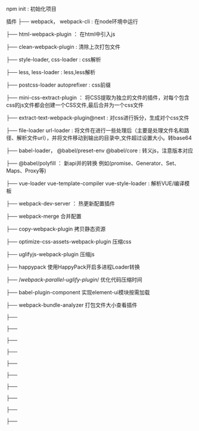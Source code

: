 npm init  :  初始化项目


插件
├── webpack， webpack-cli  :  在node环境中运行

├── html-webpack-plugin  ：  在html中引入js

├── clean-webpack-plugin  :  清除上次打包文件

├── style-loader, css-loader  :  css解析

├── less, less-loader  :  less,less解析

├── postcss-loader autoprefixer  :  css前缀

├── mini-css-extract-plugin  ：  将CSS提取为独立的文件的插件，对每个包含css的js文件都会创建一个CSS文件,最后合并为一个css文件

├── extract-text-webpack-plugin@next  :  对css进行拆分，生成对个css文件

├── file-loader url-loader  :  将文件在进行一些处理后（主要是处理文件名和路径、解析文件url），并将文件移动到输出的目录中,文件超过设置大小。转base64

├── babel-loader， @babel/preset-env @babel/core  :  转义js，注意版本对应

├── @babel/polyfill  ：  新api并的转换 例如(promise、Generator、Set、Maps、Proxy等)

├── vue-loader vue-template-compiler vue-style-loader  :  解析VUE/编译模板 

├── webpack-dev-server  ：  热更新配置插件

├── webpack-merge 合并配置

├── copy-webpack-plugin 拷贝静态资源

├── optimize-css-assets-webpack-plugin 压缩css

├── uglifyjs-webpack-plugin 压缩js

├── happypack   使用HappyPack开启多进程Loader转换

├── /*webpack-parallel-uglify-plugin*/   优化代码压缩时间

├── babel-plugin-component      实现element-ui模块按需加载

├── webpack-bundle-analyzer     打包文件大小查看插件

├── 

├── 

├── 

├── 

├── 

├── 

├── 

├── 

├── 

├── 